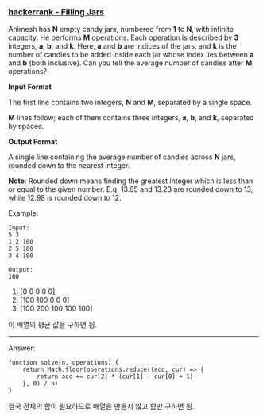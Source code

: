 ### [hackerrank - Filling Jars](https://www.hackerrank.com/challenges/filling-jars/problem)

Animesh has __N__ empty candy jars, numbered from __1__ to __N__, with infinite capacity. He performs __M__ operations. Each operation is described by __3__ integers, __a__, __b__, and __k__. Here, __a__ and __b__ are indices of the jars, and __k__ is the number of candies to be added inside each jar whose index lies between __a__ and __b__ (both inclusive). Can you tell the average number of candies after __M__ operations?



**Input Format**

The first line contains two integers, __N__ and __M__, separated by a single space.

 __M__ lines follow; each of them contains three integers, __a__, __b__, and __k__, separated by spaces.


**Output Format**

A single line containing the average number of candies across __N__ jars, rounded down to the nearest integer.

**Note**: Rounded down means finding the greatest integer which is less than or equal to the given number. E.g. 13.65 and 13.23 are rounded down to 13, while 12.98 is rounded down to 12.




Example: 
```
Input: 
5 3
1 2 100
2 5 100
3 4 100

Output: 
160
```

1. [0 0 0 0 0]
2. [100 100 0 0 0]
3. [100 200 100 100 100]

이 배열의 평균 값을 구하면 됨.

---

Answer:
```
function solve(n, operations) {
    return Math.floor(operations.reduce((acc, cur) => {
        return acc += cur[2] * (cur[1] - cur[0] + 1)
    }, 0) / n)
}
```

결국 전체의 합이 필요하므로 배열을 만들지 않고 합만 구하면 됨.
